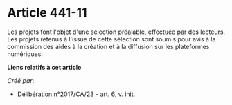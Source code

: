 # Article 441-11

Les projets font l'objet d'une sélection préalable, effectuée par des lecteurs. Les projets retenus à l'issue de cette
sélection sont soumis pour avis à la commission des aides à la création et à la diffusion sur les plateformes numériques.

**Liens relatifs à cet article**

_Créé par_:

  - Délibération n°2017/CA/23 - art. 6, v. init.
